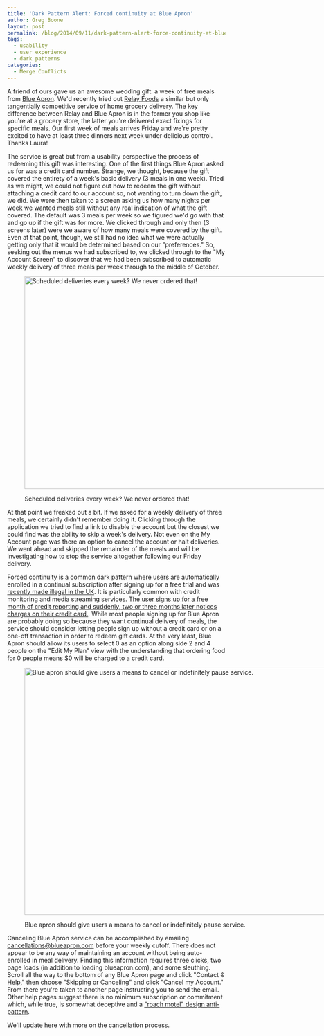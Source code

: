 ```yaml
---
title: 'Dark Pattern Alert: Forced continuity at Blue Apron'
author: Greg Boone
layout: post
permalink: /blog/2014/09/11/dark-pattern-alert-force-continuity-at-blue-apron
tags:
  - usability
  - user experience
  - dark patterns
categories:
  - Merge Conflicts
---
```

A friend of ours gave us an awesome wedding gift: a week of free meals from [Blue Apron][1]. We'd recently tried out [Relay Foods][2] a similar but only tangentially competitive service of home grocery delivery. The key difference between Relay and Blue Apron is in the former you shop like you're at a grocery store, the latter you're delivered exact fixings for specific meals. Our first week of meals arrives Friday and we're pretty excited to have at least three dinners next week under delicious control. Thanks Laura!

The service is great but from a usability perspective the process of redeeming this gift was interesting. One of the first things Blue Apron asked us for was a credit card number. Strange, we thought, because the gift covered the entirety of a week's basic delivery (3 meals in one week). Tried as we might, we could not figure out how to redeem the gift without attaching a credit card to our account so, not wanting to turn down the gift, we did. We were then taken to a screen asking us how many nights per week we wanted meals still without any real indication of what the gift covered. The default was 3 meals per week so we figured we'd go with that and go up if the gift was for more. We clicked through and only then (3 screens later) were we aware of how many meals were covered by the gift. Even at that point, though, we still had no idea what we were actually getting only that it would be determined based on our "preferences." So, seeking out the menus we had subscribed to, we clicked through to the "My Account Screen" to discover that we had been subscribed to automatic weekly delivery of three meals per week through to the middle of October.<figure id="attachment_1794" style="width: 768px;" class="wp-caption aligncenter">

[<img class="size-large wp-image-1794" src="http://greg.harmsboone.org/wp-content/uploads/2014/09/Screen-Shot-2014-09-04-at-4.26.29-PM-1024x655.png" alt="Scheduled deliveries every week? We never ordered that!" width="768" height="491" />][3]<figcaption class="wp-caption-text">Scheduled deliveries every week? We never ordered that!</figcaption></figure> 
At that point we freaked out a bit. If we asked for a weekly delivery of three meals, we certainly didn't remember doing it. Clicking through the application we tried to find a link to disable the account but the closest we could find was the ability to skip a week's delivery. Not even on the My Account page was there an option to cancel the account or halt deliveries. We went ahead and skipped the remainder of the meals and will be investigating how to stop the service altogether following our Friday delivery.

Forced continuity is a common dark pattern where users are automatically enrolled in a continual subscription after signing up for a free trial and was [recently made illegal in the UK][4]. It is particularly common with credit monitoring and media streaming services. [The user signs up for a free month of credit reporting and suddenly, two or three months later notices charges on their credit card.][5]. While most people signing up for Blue Apron are probably doing so because they want continual delivery of meals, the service should consider letting people sign up without a credit card or on a one-off transaction in order to redeem gift cards. At the very least, Blue Apron should allow its users to select 0 as an option along side 2 and 4 people on the "Edit My Plan" view with the understanding that ordering food for 0 people means $0 will be charged to a credit card.<figure id="attachment_1796" style="width: 768px;" class="wp-caption aligncenter">

[<img class="size-large wp-image-1796" src="http://greg.harmsboone.org/wp-content/uploads/2014/09/Screen-Shot-2014-09-04-at-4.38.20-PM-1024x762.png" alt="Blue apron should give users a means to cancel or indefinitely pause service." width="768" height="571" />][6]<figcaption class="wp-caption-text">Blue apron should give users a means to cancel or indefinitely pause service.</figcaption></figure> 
Canceling Blue Apron service can be accomplished by emailing cancellations@blueapron.com before your weekly cutoff. There does not appear to be any way of maintaining an account without being auto-enrolled in meal delivery. Finding this information requires three clicks, two page loads (in addition to loading blueapron.com), and some sleuthing. Scroll all the way to the bottom of any Blue Apron page and click "Contact & Help," then choose "Skipping or Canceling" and click "Cancel my Account." From there you're taken to another page instructing you to send the email. Other help pages suggest there is no minimum subscription or commitment which, while true, is somewhat deceptive and a ["roach motel" design anti-pattern][7].

We'll update here with more on the cancellation process.

 [1]: http://www.blueapron.com
 [2]: http://relayfoods.com
 [3]: http://greg.harmsboone.org/wp-content/uploads/2014/09/Screen-Shot-2014-09-04-at-4.26.29-PM.png
 [4]: http://www.90percentofeverything.com/2014/08/26/some-dark-patterns-now-illegal-in-uk-interview-with-heather-burns/
 [5]: http://darkpatterns.org/forced-continuity/
 [6]: http://greg.harmsboone.org/wp-content/uploads/2014/09/Screen-Shot-2014-09-04-at-4.38.20-PM.png
 [7]: http://darkpatterns.org/roach-motel/